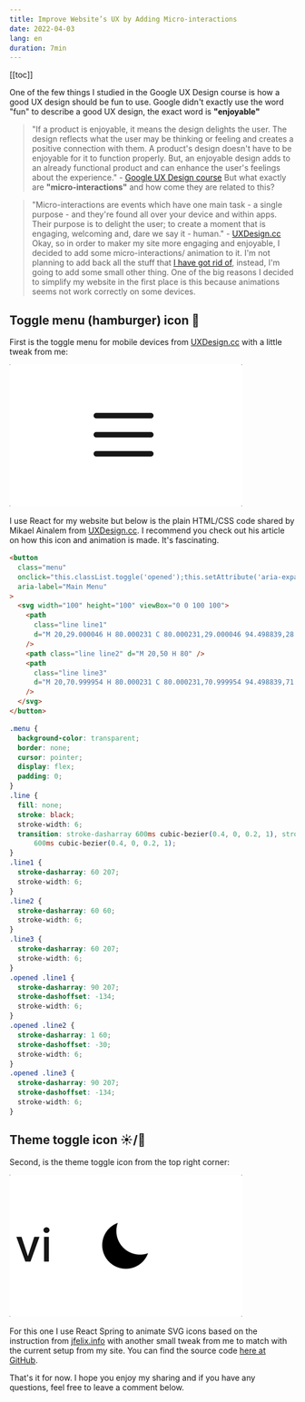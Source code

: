 ```yaml
---
title: Improve Website’s UX by Adding Micro-interactions
date: 2022-04-03
lang: en
duration: 7min
---
```


[[toc]]

One of the few things I studied in the Google UX Design course is how a good UX design should be fun to use. Google didn't exactly use the word "fun" to describe a good UX design, the exact word is **"enjoyable"**

> "If a product is enjoyable, it means the design delights the user. The design reflects what the user may be thinking or feeling and creates a positive connection with them. A product's design doesn't have to be enjoyable for it to function properly. But, an enjoyable design adds to an already functional product and can enhance the user's feelings about the experience." - [Google UX Design course](https://www.coursera.org/professional-certificates/google-ux-design)
> But what exactly are **"micro-interactions"** and how come they are related to this?

> "Micro-interactions are events which have one main task - a single purpose - and they're found all over your device and within apps. Their purpose is to delight the user; to create a moment that is engaging, welcoming and, dare we say it - human." - [UXDesign.cc](https://uxdesign.cc/micro-interactions-why-when-and-how-to-use-them-to-boost-the-ux-17094b3baaa0)
> Okay, so in order to maker my site more engaging and enjoyable, I decided to add some micro-interactions/ animation to it. I'm not planning to add back all the stuff that [I have got rid of](https://vinh.dev/blog/i-opted-in-a-more-minimal-design-but-why), instead, I'm going to add some small other thing. One of the big reasons I decided to simplify my website in the first place is this because animations seems not work correctly on some devices.

## Toggle menu (hamburger) icon 🍔

First is the toggle menu for mobile devices from [UXDesign.cc](https://uxdesign.cc/the-menu-210bec7ad80c) with a little tweak from me:

<img src="/images/2022/menu-toggle.gif" rounded-lg>

I use React for my website but below is the plain HTML/CSS code shared by Mikael Ainalem from [UXDesign.cc](https://uxdesign.cc/the-menu-210bec7ad80c). I recommend you check out his article on how this icon and animation is made. It's fascinating.

```html
<button
  class="menu"
  onclick="this.classList.toggle('opened');this.setAttribute('aria-expanded', this.classList.contains('opened'))"
  aria-label="Main Menu"
>
  <svg width="100" height="100" viewBox="0 0 100 100">
    <path
      class="line line1"
      d="M 20,29.000046 H 80.000231 C 80.000231,29.000046 94.498839,28.817352 94.532987,66.711331 94.543142,77.980673 90.966081,81.670246 85.259173,81.668997 79.552261,81.667751 75.000211,74.999942 75.000211,74.999942 L 25.000021,25.000058"
    />
    <path class="line line2" d="M 20,50 H 80" />
    <path
      class="line line3"
      d="M 20,70.999954 H 80.000231 C 80.000231,70.999954 94.498839,71.182648 94.532987,33.288669 94.543142,22.019327 90.966081,18.329754 85.259173,18.331003 79.552261,18.332249 75.000211,25.000058 75.000211,25.000058 L 25.000021,74.999942"
    />
  </svg>
</button>
```

```css
.menu {
  background-color: transparent;
  border: none;
  cursor: pointer;
  display: flex;
  padding: 0;
}
.line {
  fill: none;
  stroke: black;
  stroke-width: 6;
  transition: stroke-dasharray 600ms cubic-bezier(0.4, 0, 0.2, 1), stroke-dashoffset
      600ms cubic-bezier(0.4, 0, 0.2, 1);
}
.line1 {
  stroke-dasharray: 60 207;
  stroke-width: 6;
}
.line2 {
  stroke-dasharray: 60 60;
  stroke-width: 6;
}
.line3 {
  stroke-dasharray: 60 207;
  stroke-width: 6;
}
.opened .line1 {
  stroke-dasharray: 90 207;
  stroke-dashoffset: -134;
  stroke-width: 6;
}
.opened .line2 {
  stroke-dasharray: 1 60;
  stroke-dashoffset: -30;
  stroke-width: 6;
}
.opened .line3 {
  stroke-dasharray: 90 207;
  stroke-dashoffset: -134;
  stroke-width: 6;
}
```

## Theme toggle icon ☀️/🌙

Second, is the theme toggle icon from the top right corner:

<img src="/images/2022/theme-toggle.gif" rounded-lg>

For this one I use React Spring to animate SVG icons based on the instruction from [jfelix.info](https://jfelix.info/blog/using-react-spring-to-animate-svg-icons-dark-mode-toggle) with another small tweak from me to match with the current setup from my site. You can find the source code [here at GitHub](https://github.com/vinhphm/vinh-dev-archive/blob/main/components/AnimatedThemeIcon.js).

That's it for now. I hope you enjoy my sharing and if you have any questions, feel free to leave a comment below.
